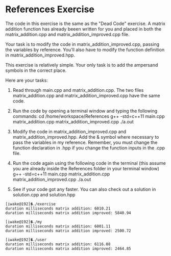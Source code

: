 # References Exercise

The code in this exercise is the same as the "Dead Code" exercise. A matrix addition function has already beeen written
for you and placed in both the matrix_addition.cpp and matrix_addition_improved.cpp file.

Your task is to modify the code in matrix_addition_improved.cpp, passing the variables by reference. You'll also have to
modify the function definition in matrix_addition_improved.hpp.

This exercise is relatively simple. Your only task is to add the ampersand symbols in the correct place.

Here are your tasks:

1. Read through main.cpp and matrix_addition.cpp. The two files matrix_addition.cpp and matrix_addition_improved.cpp
   have the same code.

2. Run the code by opening a terminal window and typing the following commands:
   cd /home/workspace/References
   g++ -std=c++11 main.cpp matrix_addition.cpp matrix_addition_improved.cpp
   ./a.out

3. Modify the code in matrix_addition_improved.cpp and matrix_addition_improved.hpp. Add the & symbol where necessary to
   pass the variables in my reference. Remember, you must change the function declaration in .hpp if you change the
   function inputs in the .cpp file.

4. Run the code again using the following code in the terminal (this assume you are already inside the References folder
   in your terminal window)
   g++ -std=c++11 main.cpp matrix_addition.cpp matrix_addition_improved.cpp
   ./a.out

5. See if your code got any faster. You can also check out a solution in solution.cpp and solution.hpp

```shell
[iwake@192]💲./exercise 
duration milliseconds matrix addition: 6010.21
duration milliseconds matrix addition improved: 5840.94

[iwake@192]💲./my
duration milliseconds matrix addition: 6001.11
duration milliseconds matrix addition improved: 2500.72

[iwake@192]💲./user 
duration milliseconds matrix addition: 6116.08
duration milliseconds matrix addition improved: 2464.85
```